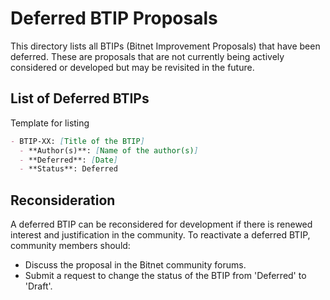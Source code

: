 # Deferred BTIP Proposals

This directory lists all BTIPs (Bitnet Improvement Proposals) that have been deferred. These are proposals that are not currently being actively considered or developed but may be revisited in the future.

## List of Deferred BTIPs

Template for listing
```md
- BTIP-XX: [Title of the BTIP]
  - **Author(s)**: [Name of the author(s)]
  - **Deferred**: [Date]
  - **Status**: Deferred
```

## Reconsideration
A deferred BTIP can be reconsidered for development if there is renewed interest and justification in the community. To reactivate a deferred BTIP, community members should:
- Discuss the proposal in the Bitnet community forums.
- Submit a request to change the status of the BTIP from 'Deferred' to 'Draft'.
